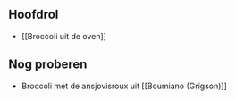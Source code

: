 ## Hoofdrol
- [[Broccoli uit de oven]]


## Nog proberen
- Broccoli met de ansjovisroux uit [[Boumiano (Grigson)]]